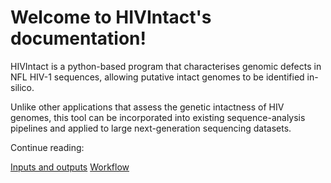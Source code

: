 
# Welcome to HIVIntact's documentation!

HIVIntact is a python-based program that characterises genomic defects in NFL HIV-1 sequences, allowing putative intact genomes to be identified in-silico.

Unlike other applications that assess the genetic intactness of HIV genomes, this tool can be incorporated into existing sequence-analysis pipelines and applied to large next-generation sequencing datasets.

Continue reading:

[Inputs and outputs](io.md)
[Workflow](workflow.md)
